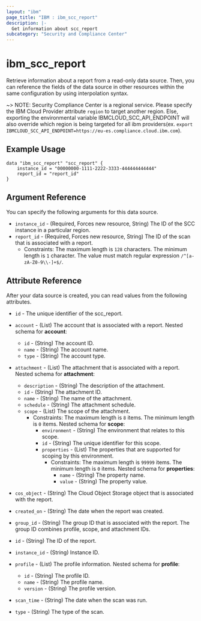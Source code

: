 ```yaml
---
layout: "ibm"
page_title: "IBM : ibm_scc_report"
description: |-
  Get information about scc_report
subcategory: "Security and Compliance Center"
---
```


# ibm_scc_report

Retrieve information about a report from a read-only data source. Then, you can reference the fields of the data source in other resources within the same configuration by using interpolation syntax.

~> NOTE: Security Compliance Center is a regional service. Please specify the IBM Cloud Provider attribute `region` to target another region. Else, exporting the environmental variable IBMCLOUD_SCC_API_ENDPOINT will also override which region is being targeted for all ibm providers(ex. `export IBMCLOUD_SCC_API_ENDPOINT=https://eu-es.compliance.cloud.ibm.com`).

## Example Usage

```hcl
data "ibm_scc_report" "scc_report" {
    instance_id = "00000000-1111-2222-3333-444444444444"
    report_id = "report_id"
}
```

## Argument Reference

You can specify the following arguments for this data source.

* `instance_id` - (Required, Forces new resource, String) The ID of the SCC instance in a particular region.
* `report_id` - (Required, Forces new resource, String) The ID of the scan that is associated with a report.
  * Constraints: The maximum length is `128` characters. The minimum length is `1` character. The value must match regular expression `/^[a-zA-Z0-9\\-]+$/`.

## Attribute Reference

After your data source is created, you can read values from the following attributes.

* `id` - The unique identifier of the scc_report.
* `account` - (List) The account that is associated with a report.
Nested schema for **account**:
	* `id` - (String) The account ID.
	* `name` - (String) The account name.
	* `type` - (String) The account type.

* `attachment` - (List) The attachment that is associated with a report.
Nested schema for **attachment**:
	* `description` - (String) The description of the attachment.
	* `id` - (String) The attachment ID.
	* `name` - (String) The name of the attachment.
	* `schedule` - (String) The attachment schedule.
	* `scope` - (List) The scope of the attachment.
	  * Constraints: The maximum length is `8` items. The minimum length is `0` items.
	Nested schema for **scope**:
		* `environment` - (String) The environment that relates to this scope.
		* `id` - (String) The unique identifier for this scope.
		* `properties` - (List) The properties that are supported for scoping by this environment.
		  * Constraints: The maximum length is `99999` items. The minimum length is `0` items.
		Nested schema for **properties**:
			* `name` - (String) The property name.
			* `value` - (String) The property value.

* `cos_object` - (String) The Cloud Object Storage object that is associated with the report.

* `created_on` - (String) The date when the report was created.

* `group_id` - (String) The group ID that is associated with the report. The group ID combines profile, scope, and attachment IDs.

* `id` - (String) The ID of the report.

* `instance_id` - (String) Instance ID.

* `profile` - (List) The profile information.
Nested schema for **profile**:
	* `id` - (String) The profile ID.
	* `name` - (String) The profile name.
	* `version` - (String) The profile version.

* `scan_time` - (String) The date when the scan was run.

* `type` - (String) The type of the scan.

